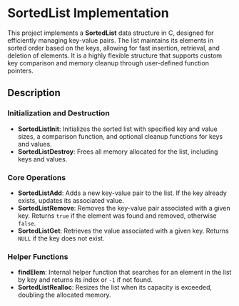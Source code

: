 # SortedList Implementation

This project implements a **SortedList** data structure in C, designed for efficiently managing key-value pairs. 
The list maintains its elements in sorted order based on the keys, allowing for fast insertion, retrieval, 
and deletion of elements. It is a highly flexible structure that supports custom key comparison and memory 
cleanup through user-defined function pointers.


## Description

### Initialization and Destruction
- **SortedListInit**: Initializes the sorted list with specified key and value sizes, a comparison function, and optional cleanup functions for keys and values.
- **SortedListDestroy**: Frees all memory allocated for the list, including keys and values.

### Core Operations
- **SortedListAdd**: Adds a new key-value pair to the list. If the key already exists, updates its associated value.
- **SortedListRemove**: Removes the key-value pair associated with a given key. Returns `true` if the element was found and removed, otherwise `false`.
- **SortedListGet**: Retrieves the value associated with a given key. Returns `NULL` if the key does not exist.

### Helper Functions
- **findElem**: Internal helper function that searches for an element in the list by key and returns its index or `-1` if not found.
- **SortedListRealloc**: Resizes the list when its capacity is exceeded, doubling the allocated memory.
